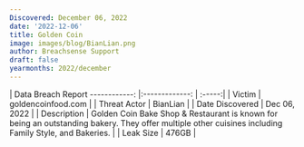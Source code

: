 ```yaml
---
Discovered: December 06, 2022
date: '2022-12-06'
title: Golden Coin
image: images/blog/BianLian.png
author: Breachsense Support
draft: false
yearmonths: 2022/december
---
```



| Data Breach Report
------------:     |:-------------:    | :-----:|
| Victim      | goldencoinfood.com      | 
| Threat Actor      | BianLian      | 
| Date Discovered      | Dec 06, 2022      | 
| Description      | Golden Coin Bake Shop & Restaurant is known for being an outstanding bakery. They offer multiple other cuisines including Family Style, and Bakeries.      | 
| Leak Size      | 476GB      | 

